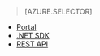 > [AZURE.SELECTOR]
- [Portal](../articles/media-services-portal-check-job-progress.md)
- [.NET SDK](../articles/media-services-check-job-progress.md)
- [REST API](../articles/media-services-rest-check-job-progress.md)


<!--HONumber=52--> 

